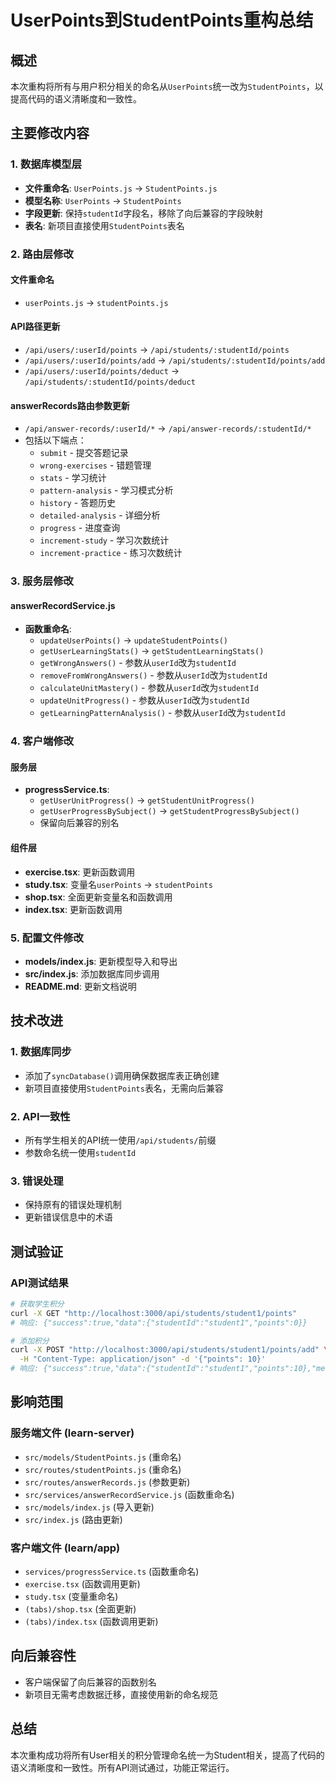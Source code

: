 # UserPoints到StudentPoints重构总结

## 概述
本次重构将所有与用户积分相关的命名从`UserPoints`统一改为`StudentPoints`，以提高代码的语义清晰度和一致性。

## 主要修改内容

### 1. 数据库模型层
- **文件重命名**: `UserPoints.js` → `StudentPoints.js`
- **模型名称**: `UserPoints` → `StudentPoints`
- **字段更新**: 保持`studentId`字段名，移除了向后兼容的字段映射
- **表名**: 新项目直接使用`StudentPoints`表名

### 2. 路由层修改
#### 文件重命名
- `userPoints.js` → `studentPoints.js`

#### API路径更新
- `/api/users/:userId/points` → `/api/students/:studentId/points`
- `/api/users/:userId/points/add` → `/api/students/:studentId/points/add`
- `/api/users/:userId/points/deduct` → `/api/students/:studentId/points/deduct`

#### answerRecords路由参数更新
- `/api/answer-records/:userId/*` → `/api/answer-records/:studentId/*`
- 包括以下端点：
  - `submit` - 提交答题记录
  - `wrong-exercises` - 错题管理
  - `stats` - 学习统计
  - `pattern-analysis` - 学习模式分析
  - `history` - 答题历史
  - `detailed-analysis` - 详细分析
  - `progress` - 进度查询
  - `increment-study` - 学习次数统计
  - `increment-practice` - 练习次数统计

### 3. 服务层修改
#### answerRecordService.js
- **函数重命名**:
  - `updateUserPoints()` → `updateStudentPoints()`
  - `getUserLearningStats()` → `getStudentLearningStats()`
  - `getWrongAnswers()` - 参数从`userId`改为`studentId`
  - `removeFromWrongAnswers()` - 参数从`userId`改为`studentId`
  - `calculateUnitMastery()` - 参数从`userId`改为`studentId`
  - `updateUnitProgress()` - 参数从`userId`改为`studentId`
  - `getLearningPatternAnalysis()` - 参数从`userId`改为`studentId`

### 4. 客户端修改
#### 服务层
- **progressService.ts**:
  - `getUserUnitProgress()` → `getStudentUnitProgress()`
  - `getUserProgressBySubject()` → `getStudentProgressBySubject()`
  - 保留向后兼容的别名

#### 组件层
- **exercise.tsx**: 更新函数调用
- **study.tsx**: 变量名`userPoints` → `studentPoints`
- **shop.tsx**: 全面更新变量名和函数调用
- **index.tsx**: 更新函数调用

### 5. 配置文件修改
- **models/index.js**: 更新模型导入和导出
- **src/index.js**: 添加数据库同步调用
- **README.md**: 更新文档说明

## 技术改进

### 1. 数据库同步
- 添加了`syncDatabase()`调用确保数据库表正确创建
- 新项目直接使用`StudentPoints`表名，无需向后兼容

### 2. API一致性
- 所有学生相关的API统一使用`/api/students/`前缀
- 参数命名统一使用`studentId`

### 3. 错误处理
- 保持原有的错误处理机制
- 更新错误信息中的术语

## 测试验证

### API测试结果
```bash
# 获取学生积分
curl -X GET "http://localhost:3000/api/students/student1/points"
# 响应: {"success":true,"data":{"studentId":"student1","points":0}}

# 添加积分
curl -X POST "http://localhost:3000/api/students/student1/points/add" \
  -H "Content-Type: application/json" -d '{"points": 10}'
# 响应: {"success":true,"data":{"studentId":"student1","points":10},"message":"成功增加 10 积分"}
```

## 影响范围

### 服务端文件 (learn-server)
- `src/models/StudentPoints.js` (重命名)
- `src/routes/studentPoints.js` (重命名)
- `src/routes/answerRecords.js` (参数更新)
- `src/services/answerRecordService.js` (函数重命名)
- `src/models/index.js` (导入更新)
- `src/index.js` (路由更新)

### 客户端文件 (learn/app)
- `services/progressService.ts` (函数重命名)
- `exercise.tsx` (函数调用更新)
- `study.tsx` (变量重命名)
- `(tabs)/shop.tsx` (全面更新)
- `(tabs)/index.tsx` (函数调用更新)

## 向后兼容性
- 客户端保留了向后兼容的函数别名
- 新项目无需考虑数据迁移，直接使用新的命名规范

## 总结
本次重构成功将所有User相关的积分管理命名统一为Student相关，提高了代码的语义清晰度和一致性。所有API测试通过，功能正常运行。 